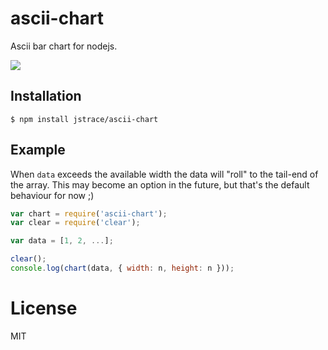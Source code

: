 
# ascii-chart

  Ascii bar chart for nodejs.

  ![](https://dl.dropboxusercontent.com/u/6396913/misc/Screen%20Shot%202014-02-27%20at%208.56.42%20AM.png)

## Installation

```
$ npm install jstrace/ascii-chart
```

## Example

 When `data` exceeds the available width the data will "roll" to the tail-end
 of the array. This may become an option in the future, but that's the default
 behaviour for now ;)

```js
var chart = require('ascii-chart');
var clear = require('clear');

var data = [1, 2, ...];

clear();
console.log(chart(data, { width: n, height: n }));
```

# License

  MIT